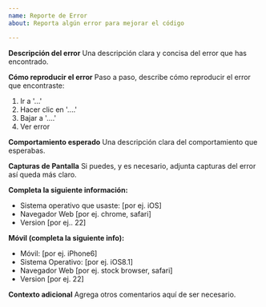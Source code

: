 ```yaml
---
name: Reporte de Error
about: Reporta algún error para mejorar el código

---
```


**Descripción del error**
Una descripción clara y concisa del error que has encontrado.

**Cómo reproducir el error**
Paso a paso, describe cómo reproducir el error que encontraste:
1. Ir a '...'
2. Hacer clic en '....'
3. Bajar a '....'
4. Ver error

**Comportamiento esperado**
Una descripción clara del comportamiento que esperabas.

**Capturas de Pantalla**
Si puedes, y es necesario, adjunta capturas del error así queda más claro.

**Completa la siguiente información:**
 - Sistema operativo que usaste: [por ej. iOS]
 - Navegador Web [por ej. chrome, safari]
 - Version [por ej.. 22]

**Móvil (completa la siguiente info):**
 - Móvil: [por ej. iPhone6]
 - Sistema Operativo: [por ej. iOS8.1]
 - Navegador Web [por ej. stock browser, safari]
 - Version [por ej. 22]

**Contexto adicional**
Agrega otros comentarios aquí de ser necesario.
